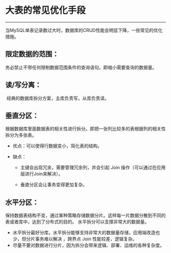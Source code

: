 # 大表的常见优化手段

------



当MySQL单表记录数过大时，数据库的CRUD性能会明显下降，一些常见的优化措施。

## **限定数据的范围：**

​		 务必禁止不带任何限制数据范围条件的查询语句。即缩小需要查询的数据量。



## **读/写分离：**

​			 经典的数据库拆分方案，主库负责写，从库负责读。



## 垂直分区：

根据数据库里面数据表的相关性进行拆分。即把一张列比较多的表根据列的相关性拆分为多张表。

- 优点：可以使得行数据变小，简化表的结构。

- 缺点：

  - 主键会出现冗余，需要管理冗余列，并会引起 Join 操作（可以通过在应用层进行Join来解决）。

  - 垂直分区会让事务变得更加复杂。

    

## 水平分区：

保持数据表结构不变，通过某种策略存储数据分片。这样每一片数据分散到不同的表或者库中，达到了分布式的目的。 水平拆分可以支撑非常大的数据量。

- 水平拆分最好分库。水平拆分能够支持非常大的数据量存储，应用端改造也少，但分片事务难以解决 ，跨界点 Join 性能较差，逻辑复杂。
- 尽量不要对数据进行分片，因为拆分会带来逻辑、部署、运维的各种复杂度。























